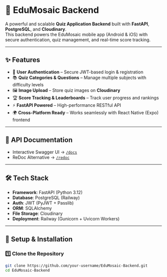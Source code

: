 # 🎯 EduMosaic Backend  

A powerful and scalable **Quiz Application Backend** built with **FastAPI**, **PostgreSQL**, and **Cloudinary**.  
This backend powers the EduMosaic mobile app (Android & iOS) with secure authentication, quiz management, and real-time score tracking.  

---

## ✨ Features
- 🔐 **User Authentication** – Secure JWT-based login & registration  
- 📚 **Quiz Categories & Questions** – Manage multiple subjects with difficulty levels  
- 🖼️ **Image Upload** – Store quiz images on **Cloudinary**  
- 🏆 **Score Tracking & Leaderboards** – Track user progress and rankings  
- ⚡ **FastAPI Powered** – High-performance RESTful API  
- 🌍 **Cross-Platform Ready** – Works seamlessly with React Native (Expo) frontend  

---

## 📖 API Documentation
- Interactive Swagger UI → [`/docs`](http://localhost:8000/docs)  
- ReDoc Alternative → [`/redoc`](http://localhost:8000/redoc)  

---

## 🛠️ Tech Stack
- **Framework**: FastAPI (Python 3.12)  
- **Database**: PostgreSQL (Railway)  
- **Auth**: JWT (PyJWT + Passlib)  
- **ORM**: SQLAlchemy  
- **File Storage**: Cloudinary  
- **Deployment**: Railway (Gunicorn + Uvicorn Workers)  

---

## 🚀 Setup & Installation

### 1️⃣ Clone the Repository
```bash
git clone https://github.com/your-username/EduMosaic-Backend.git
cd EduMosaic-Backend